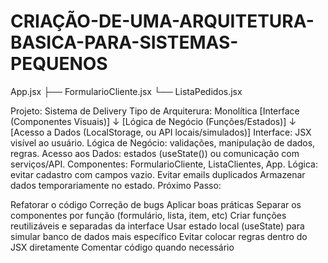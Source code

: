 # CRIAÇÃO-DE-UMA-ARQUITETURA-BASICA-PARA-SISTEMAS-PEQUENOS

App.jsx
 ├── FormularioCliente.jsx
 └── ListaPedidos.jsx

Projeto: Sistema de Delivery
Tipo de Arquiterura: Monolítica
[Interface (Componentes Visuais)]
	      ↓
[Lógica de Negócio (Funções/Estados)]
	      ↓
[Acesso a Dados (LocalStorage, ou API locais/simulados)]
Interface: JSX visível ao usuário.
Lógica de Negócio: validações, manipulação de dados, regras.
Acesso aos Dados: estados (useState()) ou comunicação com serviços/API.
Componentes: FormularioCliente, ListaClientes, App.
Lógica: evitar cadastro com campos vazio. Evitar emails duplicados
Armazenar dados temporariamente no estado.
Próximo Passo:

Refatorar o código
Correção de bugs
Aplicar boas práticas
Separar os componentes por função (formulário, lista, item, etc)
Criar funções reutilizáveis e separadas da interface
Usar estado local (useState) para simular banco de dados mais específico
Evitar colocar regras dentro do JSX diretamente
Comentar código quando necessário


